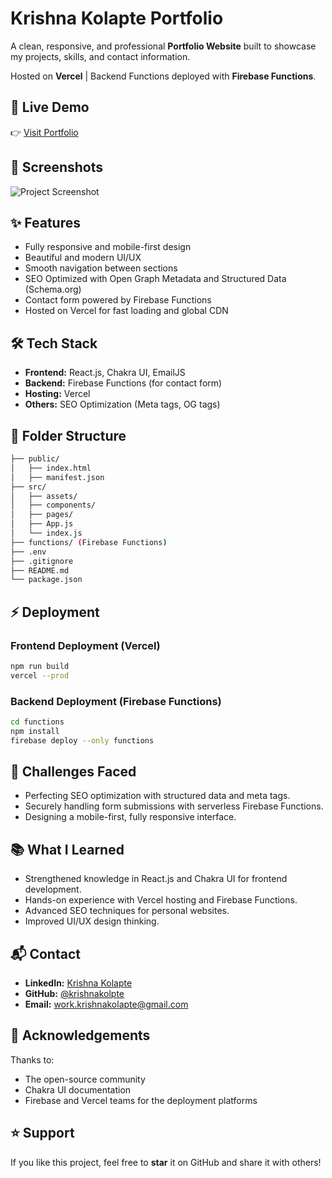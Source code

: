 

# Krishna Kolapte Portfolio 


A clean, responsive, and professional **Portfolio Website** built to showcase my projects, skills, and contact information.

Hosted on **Vercel** | Backend Functions deployed with **Firebase Functions**.


## 🚀 Live Demo

👉 [Visit Portfolio](https://krishna-kolapte-portfolio.vercel.app)


## 📸 Screenshots


![Project Screenshot](https://res.cloudinary.com/dl1hhfbhd/image/upload/v1745855765/Screenshot_2025-04-28_090933_ffgmlg.png)



## ✨ Features

- Fully responsive and mobile-first design
- Beautiful and modern UI/UX
- Smooth navigation between sections
- SEO Optimized with Open Graph Metadata and Structured Data (Schema.org)
- Contact form powered by Firebase Functions
- Hosted on Vercel for fast loading and global CDN


## 🛠️ Tech Stack

- **Frontend:** React.js, Chakra UI, EmailJS
- **Backend:** Firebase Functions (for contact form)
- **Hosting:** Vercel
- **Others:** SEO Optimization (Meta tags, OG tags)


## 📂 Folder Structure

```bash
├── public/
│   ├── index.html
│   ├── manifest.json
├── src/
│   ├── assets/
│   ├── components/
│   ├── pages/
│   ├── App.js
│   └── index.js
├── functions/ (Firebase Functions)
├── .env
├── .gitignore
├── README.md
└── package.json
```


## ⚡ Deployment

### Frontend Deployment (Vercel)

```bash
npm run build
vercel --prod
```

### Backend Deployment (Firebase Functions)

```bash
cd functions
npm install
firebase deploy --only functions
```


## 🧠 Challenges Faced

- Perfecting SEO optimization with structured data and meta tags.
- Securely handling form submissions with serverless Firebase Functions.
- Designing a mobile-first, fully responsive interface.


## 📚 What I Learned

- Strengthened knowledge in React.js and Chakra UI for frontend development.
- Hands-on experience with Vercel hosting and Firebase Functions.
- Advanced SEO techniques for personal websites.
- Improved UI/UX design thinking.


## 📬 Contact

- **LinkedIn:** [Krishna Kolapte](https://www.linkedin.com/in/krishnakolapte)
- **GitHub:** [@krishnakolpte](https://github.com/krishnakolpte)
- **Email:** [work.krishnakolapte@gmail.com](mailto:work.krishnakolapte@gmail.com)


## 🙏 Acknowledgements

Thanks to:

- The open-source community
- Chakra UI documentation
- Firebase and Vercel teams for the deployment platforms


## ⭐ Support

If you like this project, feel free to **star** it on GitHub and share it with others!




